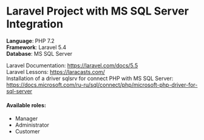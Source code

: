 # Laravel Project with MS SQL Server Integration
<b>Language</b>: PHP 7.2<br>
<b>Framework</b>: Laravel 5.4<br>
<b>Database</b>: MS SQL Server<br>

Laravel Documentation: https://laravel.com/docs/5.5<br>
Laravel Lessons: https://laracasts.com/<br>
Installation of a driver sqlsrv for connect PHP with MS SQL Server: https://docs.microsoft.com/ru-ru/sql/connect/php/microsoft-php-driver-for-sql-server
<br>
<h4>Available roles:</h4>
<ul>
  <li>Manager</li>
  <li>Administrator</li>
  <li>Customer</li>
</ul>
